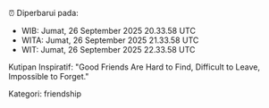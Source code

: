 ⏰ Diperbarui pada:
- WIB: Jumat, 26 September 2025 20.33.58 UTC
- WITA: Jumat, 26 September 2025 21.33.58 UTC
- WIT: Jumat, 26 September 2025 22.33.58 UTC

Kutipan Inspiratif:
"Good Friends Are Hard to Find, Difficult to Leave, Impossible to Forget."


Kategori: friendship


